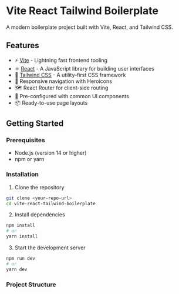 # Vite React Tailwind Boilerplate

A modern boilerplate project built with Vite, React, and Tailwind CSS.

## Features

- ⚡️ [Vite](https://vitejs.dev/) - Lightning fast frontend tooling
- ⚛️ [React](https://reactjs.org/) - A JavaScript library for building user interfaces
- 🎨 [Tailwind CSS](https://tailwindcss.com/) - A utility-first CSS framework
- 📱 Responsive navigation with Heroicons
- 🗺️ React Router for client-side routing
- 🎯 Pre-configured with common UI components
- 📦 Ready-to-use page layouts

## Getting Started

### Prerequisites

- Node.js (version 14 or higher)
- npm or yarn

### Installation

1. Clone the repository

```bash
git clone <your-repo-url>
cd vite-react-tailwind-boilerplate
```

2. Install dependencies

```bash
npm install
# or
yarn install
```

3. Start the development server

```bash
npm run dev
# or
yarn dev
```

### Project Structure
